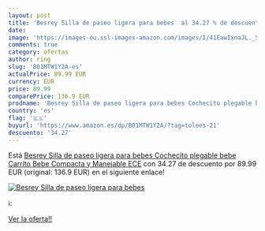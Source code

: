 ```yaml
---
layout: post
title: 'Besrey Silla de paseo ligera para bebes  al 34.27 % de descuento'
date: 
image: 'https://images-eu.ssl-images-amazon.com/images/I/41EawIxnaJL._SL200_.jpg'
comments: true
category: ofertas
author: ring
slug: 'B01MTW1Y2A-es'
actualPrice: 89.99 EUR
currency: EUR
price: 89.99
comparePrice: 136.9 EUR
prodname: 'Besrey Silla de paseo ligera para bebes Cochecito plegable bebe Carrito Bebe Compacta y Manejable  ECE'
country: 'es'
flag: '🇪🇸'
buyurl: 'https://www.amazon.es/dp/B01MTW1Y2A/?tag=tolees-21'
descuento: '34.27'
---
```


Está [Besrey Silla de paseo ligera para bebes Cochecito plegable bebe Carrito Bebe Compacta y Manejable  ECE](https://www.amazon.es/dp/B01MTW1Y2A/?tag=tolees-21) con 34.27 de descuento por 89.99 EUR (original: 136.9 EUR) en el siguiente enlace!

[![Besrey Silla de paseo ligera para bebes ](https://images-eu.ssl-images-amazon.com/images/I/41EawIxnaJL._SL200_.jpg)](https://www.amazon.es/dp/B01MTW1Y2A/?tag=tolees-21)

ℹ️:


[Ver la oferta!!](https://www.amazon.es/dp/B01MTW1Y2A/?tag=tolees-21)
